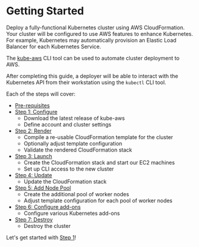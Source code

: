 # Getting Started

Deploy a fully-functional Kubernetes cluster using AWS CloudFormation. Your cluster will be configured to use AWS features to enhance Kubernetes. For example, Kubernetes may automatically provision an Elastic Load Balancer for each Kubernetes Service.

The [kube-aws](https://github.com/kubernetes-incubator/kube-aws/releases) CLI tool can be used to automate cluster deployment to AWS.

After completing this guide, a deployer will be able to interact with the Kubernetes API from their workstation using the `kubectl` CLI tool.

Each of the steps will cover:

* [Pre-requisites][getting-started-prerequisites.md]
* [Step 1: Configure][getting-started-step-1]
  * Download the latest release of kube-aws
  * Define account and cluster settings
* [Step 2: Render][getting-started-step-2]
  * Compile a re-usable CloudFormation template for the cluster
  * Optionally adjust template configuration
  * Validate the rendered CloudFormation stack
* [Step 3: Launch][getting-started-step-3]
  * Create the CloudFormation stack and start our EC2 machines
  * Set up CLI access to the new cluster
* [Step 4: Update][getting-started-step-4]
  * Update the CloudFormation stack
* [Step 5: Add Node Pool][getting-started-step-5]
  * Create the additional pool of worker nodes
  * Adjust template configuration for each pool of worker nodes
* [Step 6: Configure add-ons][getting-started-step-6]
  * Configure various Kubernetes add-ons
* [Step 7: Destroy][getting-started-step-7]
  * Destroy the cluster

Let's get started with [Step 1](step-1-configure.md)!

[getting-started-prerequisites.md]: prerequisites.md
[getting-started-step-1]: step-1-configure.md
[getting-started-step-2]: step-2-render.md
[getting-started-step-3]: step-3-launch.md
[getting-started-step-4]: step-4-update.md
[getting-started-step-5]: step-5-add-node-pool.md
[getting-started-step-6]: step-6-configure-add-ons.md
[getting-started-step-7]: step-7-destroy.md
